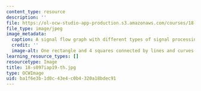 ```yaml
---
content_type: resource
description: ''
file: https://ol-ocw-studio-app-production.s3.amazonaws.com/courses/18-s097-applied-category-theory-january-iap-2019/ba1f6e3b1d0c43e4c0b4320a18bdec91_18-s097iap19-th.jpg
file_type: image/jpeg
image_metadata:
  caption: A signal flow graph with different types of signal processing units.
  credit: ''
  image-alt: One rectangle and 4 squares connected by lines and curves.
learning_resource_types: []
resourcetype: Image
title: 18-s097iap19-th.jpg
type: OCWImage
uid: ba1f6e3b-1d0c-43e4-c0b4-320a18bdec91
---
```

